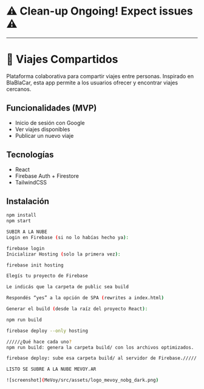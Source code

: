 # ⚠️ Clean-up Ongoing! Expect issues ⚠️
---
# 🚗 Viajes Compartidos

Plataforma colaborativa para compartir viajes entre personas. Inspirado en BlaBlaCar, esta app permite a los usuarios ofrecer y encontrar viajes cercanos.

## Funcionalidades (MVP)
- Inicio de sesión con Google
- Ver viajes disponibles
- Publicar un nuevo viaje

## Tecnologías
- React
- Firebase Auth + Firestore
- TailwindCSS

## Instalación
```bash
npm install
npm start 

SUBIR A LA NUBE
Login en Firebase (si no lo habías hecho ya):

firebase login
Inicializar Hosting (solo la primera vez):

firebase init hosting

Elegís tu proyecto de Firebase

Le indicás que la carpeta de public sea build

Respondés “yes” a la opción de SPA (rewrites a index.html)

Generar el build (desde la raíz del proyecto React):

npm run build

firebase deploy --only hosting

/////¿Qué hace cada uno?
npm run build: genera la carpeta build/ con los archivos optimizados.

firebase deploy: sube esa carpeta build/ al servidor de Firebase./////

LISTO SE SUBRE A LA NUBE MEVOY.AR

![screenshot](MeVoy/src/assets/logo_mevoy_nobg_dark.png)